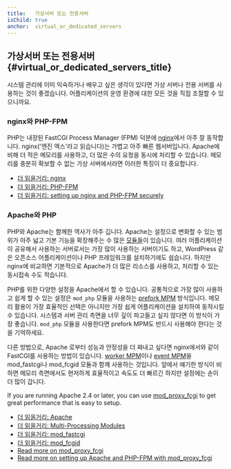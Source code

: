 ```yaml
---
title:   가상서버 또는 전용서버
isChild: true
anchor:  virtual_or_dedicated_servers
---
```


## 가상서버 또는 전용서버 {#virtual_or_dedicated_servers_title}

시스템 관리에 이미 익숙하거나 배우고 싶은 생각이 있다면 가상 서버나 전용 서버를 사용하는 것이 좋겠습니다.
어플리케이션의 운영 환경에 대한 모든 것을 직접 조절할 수 있으니까요.

### nginx와 PHP-FPM

PHP는 내장된 FastCGI Process Manager (FPM) 덕분에 [nginx]에서 아주 잘 동작합니다. nginx('엔진 엑스'라고 읽습니다)는
가볍고 아주 빠른 웹서버입니다. Apache에 비해 더 적은 메모리를 사용하고, 더 많은 수의 요청을 동시에 처리할 수 있습니다.
메모리를 충분히 확보할 수 없는 가상 서버에서라면 이러한 특징이 더 중요합니다.

* [더 읽을거리: nginx][nginx]
* [더 읽을거리: PHP-FPM][phpfpm]
* [더 읽을거리: setting up nginx and PHP-FPM securely][secure-nginx-phpfpm]

### Apache와 PHP

PHP와 Apache는 함께한 역사가 아주 깁니다. Apache는 설정으로 변화할 수 있는 범위가 아주 넓고 기본 기능을 확장해주는 수
많은 [모듈들][apache-modules]이 있습니다. 여러 어플리케이션이 공유해서 사용하는 서버로서는 가장 많이 사용하는
서버이기도 하고, WordPress 같은 오픈소스 어플리케이션이나 PHP 프레임워크를 설치하기에도 쉽습니다. 하지만 nginx에
비교하면 기본적으로 Apache가 더 많은 리소스를 사용하고, 처리할 수 있는 동시접속 수도 적습니다.

PHP를 위한 다양한 설정을 Apache에서 할 수 있습니다. 공통적으로 가장 많이 사용하고 쉽게 할 수 있는 설정은 `mod_php`
모듈을 사용하는 [prefork MPM] 방식입니다. 메모리 활용이 가장 효율적인 선택은 아니지만 가장 쉽게 어플리케이션을
설치하여 동작시킬 수 있습니다. 시스템과 서버 관리 측면을 너무 깊이 파고들고 싶지 않다면 이 방식이 가장 좋습니다.
`mod_php` 모듈을 사용한다면 prefork MPM도 반드시 사용해야 한다는 것을 기억하세요.

다른 방법으로, Apache 로부터 성능과 안정성을 더 짜내고 싶다면 nginx에서와 같이 FastCGI를 사용하는 방법이 있습니다.
[worker MPM]이나 [event MPM]을 mod_fastcgi나 mod_fcgid 모듈과 함께 사용하는 것입니다. 앞에서 얘기한 방식이 비하면
메모리 측면에서도 현저하게 효율적이고 속도도 더 빠르긴 하지만 설정에는 손이 더 많이 갑니다.

If you are running Apache 2.4 or later, you can use [mod_proxy_fcgi] to get great performance that is easy to setup.

* [더 읽을거리: Apache][apache]
* [더 읽을거리: Multi-Processing Modules][apache-MPM]
* [더 읽을거리: mod_fastcgi][mod_fastcgi]
* [더 읽을거리: mod_fcgid][mod_fcgid]
* [Read more on mod_proxy_fcgi][mod_proxy_fcgi]
* [Read more on setting up Apache and PHP-FPM with mod_proxy_fcgi][tutorial-mod_proxy_fcgi]


[nginx]: https://nginx.org/
[phpfpm]: https://www.php.net/install.fpm
[secure-nginx-phpfpm]: https://nealpoole.com/blog/2011/04/setting-up-php-fastcgi-and-nginx-dont-trust-the-tutorials-check-your-configuration/
[apache-modules]: https://httpd.apache.org/docs/2.4/mod/
[prefork MPM]: https://httpd.apache.org/docs/2.4/mod/prefork.html
[worker MPM]: https://httpd.apache.org/docs/2.4/mod/worker.html
[event MPM]: https://httpd.apache.org/docs/2.4/mod/event.html
[apache]: https://httpd.apache.org/
[apache-MPM]: https://httpd.apache.org/docs/2.4/mod/mpm_common.html
[mod_fastcgi]: https://blogs.oracle.com/opal/post/php-fpm-fastcgi-process-manager-with-apache-2
[mod_fcgid]: https://httpd.apache.org/mod_fcgid/
[mod_proxy_fcgi]: https://httpd.apache.org/docs/current/mod/mod_proxy_fcgi.html
[tutorial-mod_proxy_fcgi]: https://serversforhackers.com/video/apache-and-php-fpm
